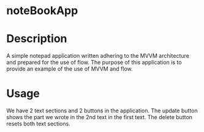 # noteBookApp

# Description
A simple notepad application written adhering to the MVVM architecture and prepared for the use of flow.
The purpose of this application is to provide an example of the use of MVVM and flow.

# Usage
We have 2 text sections and 2 buttons in the application. The update button shows the part we wrote in the 2nd text in the first text.
The delete button resets both text sections.
